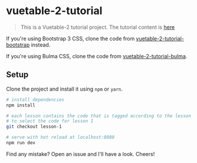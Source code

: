 # vuetable-2-tutorial

> This is a Vuetable-2 tutorial project. The tutorial content is [here](./doc/README.md)

If you're using Bootstrap 3 CSS, clone the code from [vuetable-2-tutorial-bootstrap](https://github.com/ratiw/vuetable-2-tutorial-bootstrap) instead.

If you're using Bulma CSS, clone the code from [vuetable-2-tutorial-bulma](https://github.com/ratiw/vuetable-2-tutorial-bulma).

## Setup

Clone the project and install it using `npm` or `yarn`.

``` bash
# install dependencies
npm install

# each lesson contains the code that is tagged according to the lesson itself.
# to select the code for lesson 1
git checkout lesson-1

# serve with hot reload at localhost:8080
npm run dev

```

Find any mistake? Open an issue and I'll have a look. Cheers!
